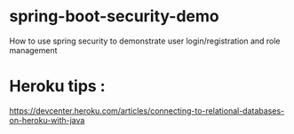# spring-boot-security-demo
How to use spring security to demonstrate user login/registration and role management


# Heroku tips : 
https://devcenter.heroku.com/articles/connecting-to-relational-databases-on-heroku-with-java